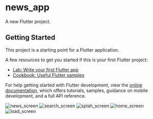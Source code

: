 # news_app

A new Flutter project.

## Getting Started

This project is a starting point for a Flutter application.

A few resources to get you started if this is your first Flutter project:

- [Lab: Write your first Flutter app](https://docs.flutter.dev/get-started/codelab)
- [Cookbook: Useful Flutter samples](https://docs.flutter.dev/cookbook)

For help getting started with Flutter development, view the
[online documentation](https://docs.flutter.dev/), which offers tutorials,
samples, guidance on mobile development, and a full API reference.

![news_screen](https://user-images.githubusercontent.com/93128332/203160173-bae3bd13-1396-4eeb-822c-5f5e11d78a70.png) ![search_screen](https://user-images.githubusercontent.com/93128332/203160214-5c02d34b-3321-4677-9937-0336e5238c9e.png)
![splah_screen](https://user-images.githubusercontent.com/93128332/203160280-c7b098dd-4b4e-421d-bd30-4691aeccaf65.png)
![home_screen](https://user-images.githubusercontent.com/93128332/203160283-678b6279-31c8-41ba-bf34-3b814c7028c7.png)
![load_screen](https://user-images.githubusercontent.com/93128332/203160310-0dfda0af-0df9-4a61-82cb-dd74c9809bc2.png)
